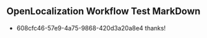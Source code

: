 ## OpenLocalization Workflow Test MarkDown
* 608cfc46-57e9-4a75-9868-420d3a20a8e4 thanks!

<!--HONumber=Aug16_HO1-->


